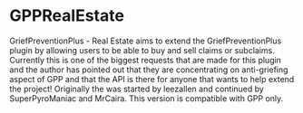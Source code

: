 GPPRealEstate
============

GriefPreventionPlus - Real Estate aims to extend the GriefPreventionPlus plugin by allowing users to be able to buy and sell claims or subclaims. Currently this is one of the biggest requests that are made for this plugin and the author has pointed out that they are concentrating on anti-griefing aspect of GPP and that the API is there for anyone that wants to help extend the project! Originally the was started by leezallen and continued by SuperPyroManiac and MrCaira. This version is compatible with GPP only.